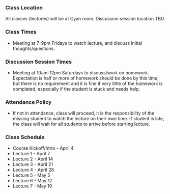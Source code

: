 ### Class Location
All classes (lectures) will be at Cyan room.
Discussion session location TBD.

### Class Times
- Meeting at 7-9pm Fridays to watch lecture, and discuss initial thoughts/questions.

### Discussion Session Times
- Meeting at 10am-12pm Saturdays to discuss/work on homework. Expectation is half or more of homework should be done by this time, but there is no requirement and it is fine if very little of the homework is completed, especially if the student is stuck and needs help.

### Attendance Policy
- If not in attendance, class will proceed, it is the responsibility of the missing student to watch the lecture on their own time. If student is late, the class will wait for all students to arrive before starting lecture.

### Class Schedule
- Course Kickoff/Intro - April 4
- Lecture 1 - April 7
- Lecture 2 - April 14
- Lecture 3 - April 21
- Lecture 4 - April 28
- Lecture 5 - May 5
- Lecture 6 - May 12
- Lecture 7 - May 19

